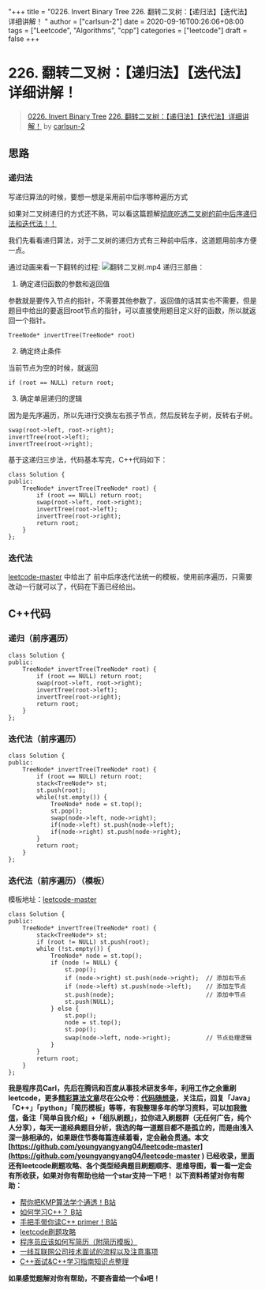"+++
title = "0226. Invert Binary Tree 226. 翻转二叉树：【递归法】【迭代法】详细讲解！ "
author = ["carlsun-2"]
date = 2020-09-16T00:26:06+08:00
tags = ["Leetcode", "Algorithms", "cpp"]
categories = ["leetcode"]
draft = false
+++

# 226. 翻转二叉树：【递归法】【迭代法】详细讲解！

> [0226. Invert Binary Tree](https://leetcode-cn.com/problems/invert-binary-tree/)
> [226. 翻转二叉树：【递归法】【迭代法】详细讲解！](https://leetcode-cn.com/problems/invert-binary-tree/solution/226-fan-zhuan-er-cha-shu-di-gui-fa-die-dai-fa-xian/) by [carlsun-2](https://leetcode-cn.com/u/carlsun-2/)

## 思路 

### 递归法
写递归算法的时候，要想一想是采用前中后序哪种遍历方式

如果对二叉树递归的方式还不熟，可以看这篇题解[彻底吃透二叉树的前中后序递归法和迭代法！！](https://leetcode-cn.com/problems/binary-tree-inorder-traversal/solution/che-di-chi-tou-er-cha-shu-de-qian-zhong-hou-xu-d-2/)

我们先看看递归算法，对于二叉树的递归方式有三种前中后序，这道题用前序方便一点。

通过动画来看一下翻转的过程:
![翻转二叉树.mp4](98ff70c4-24d9-4bdd-bf4f-2a6a96fb8bf5)
递归三部曲：

1. 确定递归函数的参数和返回值

参数就是要传入节点的指针，不需要其他参数了，返回值的话其实也不需要，但是题目中给出的要返回root节点的指针，可以直接使用题目定义好的函数，所以就返回一个指针。

```
TreeNode* invertTree(TreeNode* root)
```

2. 确定终止条件 

当前节点为空的时候，就返回

```
if (root == NULL) return root;
```

3. 确定单层递归的逻辑

因为是先序遍历，所以先进行交换左右孩子节点，然后反转左子树，反转右子树。

```
swap(root->left, root->right);
invertTree(root->left);
invertTree(root->right);
```

基于这递归三步法，代码基本写完，C++代码如下：

```
class Solution {
public:
    TreeNode* invertTree(TreeNode* root) {
        if (root == NULL) return root;
        swap(root->left, root->right);
        invertTree(root->left);
        invertTree(root->right);
        return root;
    }
};
```

### 迭代法

[leetcode-master](https://github.com/youngyangyang04/leetcode-master) 中给出了 前中后序迭代法统一的模板，使用前序遍历，只需要改动一行就可以了，代码在下面已经给出。

## C++代码

### 递归（前序遍历）
```
class Solution {
public:
    TreeNode* invertTree(TreeNode* root) {
        if (root == NULL) return root;
        swap(root->left, root->right);
        invertTree(root->left);
        invertTree(root->right);
        return root;
    }
};
```
### 迭代法（前序遍历）

```
class Solution {
public:
    TreeNode* invertTree(TreeNode* root) {
        if (root == NULL) return root;
        stack<TreeNode*> st;
        st.push(root);
        while(!st.empty()) {
            TreeNode* node = st.top();
            st.pop();
            swap(node->left, node->right);
            if(node->left) st.push(node->left);
            if(node->right) st.push(node->right);
        }
        return root;
    }
};
```

### 迭代法（前序遍历）（模板）

模板地址：[leetcode-master](https://github.com/youngyangyang04/leetcode-master) 
```
class Solution {
public:
    TreeNode* invertTree(TreeNode* root) {
        stack<TreeNode*> st;
        if (root != NULL) st.push(root);
        while (!st.empty()) {
            TreeNode* node = st.top();
            if (node != NULL) {
                st.pop();
                if (node->right) st.push(node->right);  // 添加右节点
                if (node->left) st.push(node->left);    // 添加左节点
                st.push(node);                          // 添加中节点
                st.push(NULL);
            } else {
                st.pop();
                node = st.top();
                st.pop();
                swap(node->left, node->right);          // 节点处理逻辑
            }
        }
        return root;
    }
};
```
**我是程序员Carl，先后在腾讯和百度从事技术研发多年，利用工作之余重刷leetcode，更多[精彩算法文章](https://mp.weixin.qq.com/mp/appmsgalbum?__biz=MzUxNjY5NTYxNA==&action=getalbum&album_id=1485825793120387074&scene=173#wechat_redirect)尽在公众号：[代码随想录](https://img-blog.csdnimg.cn/20200815195519696.png)，关注后，回复「Java」「C++」「python」「简历模板」等等，有我整理多年的学习资料，可以加我[微信](https://img-blog.csdnimg.cn/20200814140330894.png)，备注「简单自我介绍」+「组队刷题」，拉你进入刷题群（无任何广告，纯个人分享），每天一道经典题目分析，我选的每一道题目都不是孤立的，而是由浅入深一脉相承的，如果跟住节奏每篇连续着看，定会融会贯通。本文  [https://github.com/youngyangyang04/leetcode-master](https://github.com/youngyangyang04/leetcode-master ) 已经收录，里面还有leetcode刷题攻略、各个类型经典题目刷题顺序、思维导图，看一看一定会有所收获，如果对你有帮助也给一个star支持一下吧！**
**以下资料希望对你有帮助：**

* [帮你把KMP算法学个通透！B站](https://www.bilibili.com/video/BV1PD4y1o7nd/)
* [如何学习C++？ B站](https://www.bilibili.com/video/BV1rK4y1e7ed)
* [手把手带你读C++ primer！B站](https://www.bilibili.com/video/BV1Z5411874t)
* [leetcode刷题攻略](https://github.com/youngyangyang04/leetcode-master)
* [程序员应该如何写简历（附简历模板）](https://mp.weixin.qq.com/s/PkBpde0PV65dJjj9zZJYtg)
* [一线互联网公司技术面试的流程以及注意事项](https://mp.weixin.qq.com/s/1VMvQ_6HbVpEn85CNilTiw)
* [C++面试&C++学习指南知识点整理](https://github.com/youngyangyang04/TechCPP)

**如果感觉题解对你有帮助，不要吝啬给一个👍吧！**
